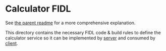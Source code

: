 # Calculator FIDL

See [the parent readme](../README.md) for a more comprehensive explanation.

This directory contains the necessary FIDL code & build rules to define the calculator
service so it can be implemented by [server](../server/README.md) and consumed by
[client](../client/README.md).
